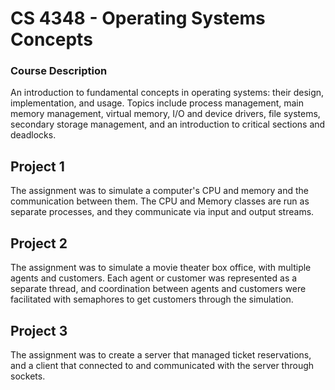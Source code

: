 # CS 4348 - Operating Systems Concepts

### Course Description  
An introduction to fundamental concepts in operating systems: their design, implementation, and usage. Topics include process management, main memory management, virtual memory, I/O and device drivers, file systems, secondary storage management, and an introduction to critical sections and deadlocks.

## Project 1
The assignment was to simulate a computer's CPU and memory and the communication between them. The CPU and Memory classes are run as separate processes, and they communicate via input and output streams.

## Project 2
The assignment was to simulate a movie theater box office, with multiple agents and customers. Each agent or customer was represented as a separate thread, and coordination between agents and customers were facilitated with semaphores to get customers through the simulation.

## Project 3 
The assignment was to create a server that managed ticket reservations, and a client that connected to and communicated with the server through sockets.
